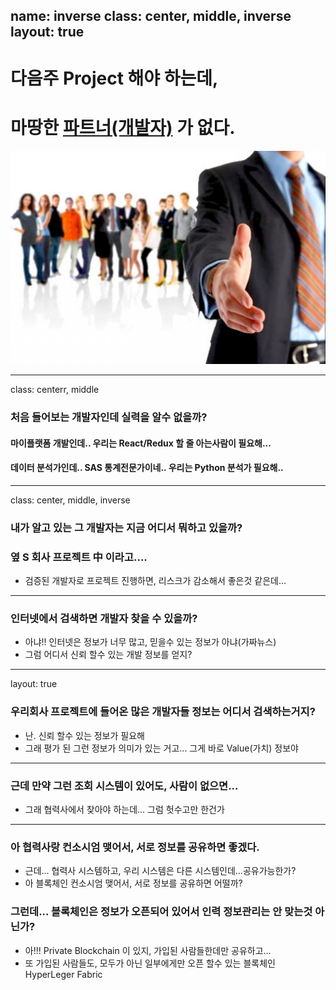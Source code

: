 name: inverse
class: center, middle, inverse
layout: true
---

# **다음주 Project 해야 하는데,**
# **마땅한 <u>파트너(개발자)</u> 가 없다.**

![ ](./main.jpg)

---

class: centerr, middle

### 처음 들어보는 개발자인데 실력을 알수 없을까?

#### 마이플랫폼 개발인데.. 우리는 React/Redux 할 줄 아는사람이 필요해...
#### 데이터 분석가인데.. SAS 통계전문가이네.. 우리는 Python 분석가 필요해..

---

class: center, middle, inverse

### 내가 알고 있는 그 개발자는  지금 어디서 뭐하고 있을까?
### 옆 S 회사 프로젝트 中 이라고....

* 검증된 개발자로 프로젝트 진행하면, 리스크가 감소해서 좋은것 같은데...

---

### 인터넷에서 검색하면 개발자 찾을 수 있을까?

* 아냐!!  인터넷은 정보가 너무 많고, 믿을수 있는 정보가 아냐(가짜뉴스)
* 그럼 어디서 신뢰 할수 있는 개발 정보를 얻지?

---

layout: true

### 우리회사 프로젝트에 들어온 많은 개발자들 정보는 어디서 검색하는거지?

* 난.  신뢰 할수 있는 정보가 필요해
* 그래 평가 된 그런 정보가 의미가 있는 거고... 그게 바로 Value(가치) 정보야

---

### 근데 만약 그런 조회 시스템이 있어도, 사람이 없으면...

* 그래 협력사에서 찾아야 하는데...  그럼 헛수고만 한건가

---

### 아 협력사랑 컨소시엄 맺어서, 서로 정보를 공유하면 좋겠다.

* 근데... 협력사 시스템하고, 우리 시스템은 다른 시스템인데...공유가능한가?
* 아 블록체인 컨소시엄 맺어서, 서로 정보를 공유하면 어떨까?

### 그런데... 블록체인은 정보가 오픈되어 있어서 인력 정보관리는 안 맞는것 아닌가?

* 아!!! Private Blockchain 이 있지,  가입된 사람들한데만 공유하고...
* 또 가입된 사람들도,  모두가 아닌 일부에게만 오픈 할수 있는 블록체인   HyperLeger Fabric









